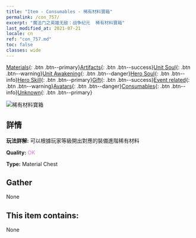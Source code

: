 ```yaml
---
title: "Item - Consumables - 稀有材料寶箱"
permalink: /con_757/
excerpt: "魔法门之英雄无敌：战争纪元  稀有材料寶箱"
last_modified_at: 2021-07-21
locale: cn
ref: "con_757.md"
toc: false
classes: wide
---
```

 [Materials](/ItemsCN/){: .btn .btn--primary}[Artifacts](/ItemsCN/Artifacts/){: .btn .btn--success}[Unit Soul](/ItemsCN/UnitSoul/){: .btn .btn--warning}[Unit Awakening](/ItemsCN/UnitAwakening/){: .btn .btn--danger}[Hero Soul](/ItemsCN/HeroSoul/){: .btn .btn--info}[Hero Skill](/ItemsCN/HeroSkill/){: .btn .btn--primary}[Gift](/ItemsCN/Gift/){: .btn .btn--success}[Event related](/ItemsCN/Events/){: .btn .btn--warning}[Avatars](/ItemsCN/Avatars/){: .btn .btn--danger}[Consumables](/ItemsCN/Consumables/){: .btn .btn--info}[Unknown](/ItemsCN/Unknown/){: .btn .btn--primary}

 ![稀有材料寶箱](/images/t/i_304001.png)

## 詳情
 **玩法詳解:** 可以根據玩家等級開出對應的裝備進階稀有材料

 **Quality:** <span style="color: #DA70D6">OK</span>

 **Type:** Material Chest

## Gather

  None

## This item contains:

  None

